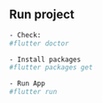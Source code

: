 Run project
-
```bash
- Check:
#flutter doctor

- Install packages
#flutter packages get

- Run App
#flutter run
```
